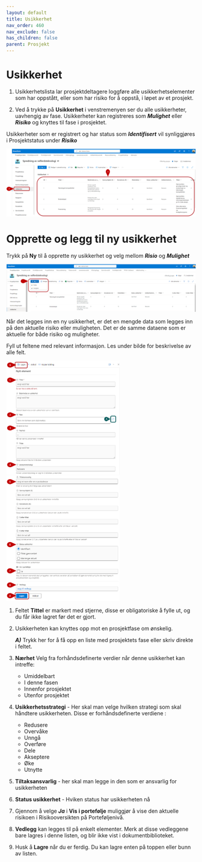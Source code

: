 ```yaml
---
layout: default
title: Usikkerhet
nav_order: 460
nav_exclude: false
has_children: false
parent: Prosjekt
---
```


# Usikkerhet
1. Usikkerhetslista lar prosjektdeltagere loggføre alle usikkerhetselementer som har oppstått, eller som har risiko for å
oppstå, i løpet av et prosjekt.

2. Ved å trykke på **Usikkerhet** i venstremenyen ser du alle usikkerheter, uavhengig av fase.
   Usikkerheter kan registreres som ***Mulighet*** eller ***Risiko*** og knyttes til fase i prosjektet.

Usikkerheter som er registrert og har status som ***Identifisert*** vil synliggjøres i Prosjektstatus under ***Risiko***

![](./media/46-Usikkerhet.png)



# Opprette og legg til ny usikkerhet

Trykk på **Ny** til å opprette ny usikkerhet og velg mellom ***Risio*** og ***Mulighet***

![](./media/46-NyUsikkerhet.png)

Når det legges inn en ny usikkerhet, er det en mengde data som legges inn på den aktuelle risiko eller muligheten. Det er de samme dataene som er aktuelle for både risiko og muligheter.

Fyll ut feltene med relevant informasjon. Les under bilde for beskrivelse av alle felt.

<img src = "./media/46-NyUsikkerhet1.png" width ="60%" height = "20%">
<img src = "./media/46-NyUsikkerhet2.png" width ="60%" height = "20%">

1. Feltet **Tittel** er markert med stjerne, disse er obligatoriske å fylle ut, og du får ikke lagret før det er gjort.
2. Usikkerheten kan knyttes opp mot en prosjektfase om ønskelig.
   
     ***A)*** Trykk her for å få opp en liste med prosjektets fase eller skriv direkte i feltet.
3. **Nærhet** Velg fra forhåndsdefinerte verdier når denne usikkerhet kan intreffe: 
    - Umiddelbart
    - I denne fasen
    - Innenfor prosjektet
    - Utenfor prosjektet
4. **Usikkerhetsstrategi** - Her skal man velge hvilken strategi som skal håndtere usikkerheten. Disse er forhåndsdefinerte verdiene :
    - Redusere
    - Overvåke
    - Unngå
    - Overføre
    - Dele
    - Akseptere
    - Øke
    - Utnytte
5. **Tiltaksansvarlig** - her skal man legge in den som er ansvarlig for usikkerheten
6. **Status usikkerhet** - Hviken status har usikkerheten nå
7. Gjennom å velge ***Ja*** i **Vis i portefølje** muliggjør å vise den aktuelle risikoen i Risikooversikten på Porteføljenivå.
8. **Vedlegg** kan legges til på enkelt elementer. Merk at disse vedleggene bare lagres i denne listen, og blir ikke vist i dokumentbiblioteket.
9. Husk å **Lagre** når du er ferdig. Du kan lagre enten på toppen eller bunn av listen.





